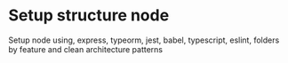 # Setup structure node
Setup node using, express, typeorm, jest, babel, typescript, eslint, folders by feature and clean architecture patterns
